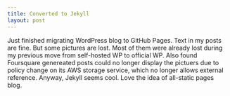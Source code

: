 ```yaml
---
title: Converted to Jekyll
layout: post
---
```

Just finished migrating WordPress blog to GitHub Pages. Text in my posts are fine. But some pictures are lost. Most of them were already lost during my previous move from self-hosted WP to official WP. Also found Foursquare genereated posts could no longer display the pictuers due to policy change on its AWS storage service, which no longer allows external reference.
Anyway, Jekyll seems cool. Love the idea of all-static pages blog.